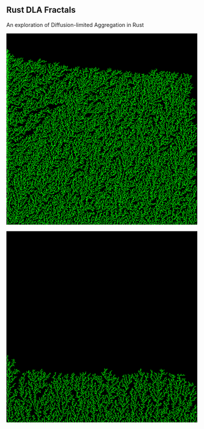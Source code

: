 ## Rust DLA Fractals

An exploration of Diffusion-limited Aggregation in Rust

![Example Photo](example1.png)

![Example Photo](example2.png)

